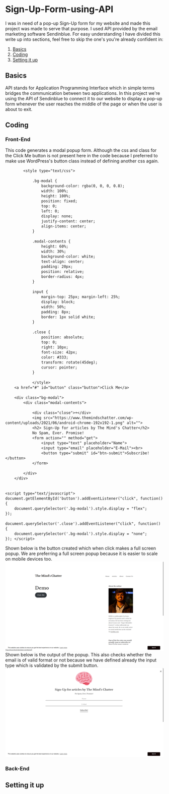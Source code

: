 # Sign-Up-Form-using-API

I was in need of a pop-up Sign-Up form for my website and made this project was made to serve that purpose. I used API provided by the email marketing software Sendinblue. For easy understanding I have divided this write up into sections, feel free to skip the one's you're already confident in:

1) [Basics](#Basics)
2) [Coding](#Coding)
3) [Setting it up](#Setting-it-up)

## Basics
API stands for Application Programming Interface which in simple terms bridges the communication between two applications. In this project we're using the API of Sendinblue to connect it to our website to display a pop-up form whenever the user reaches the middle of the page or when the user is about to exit. 


## Coding

### Front-End
This code generates a modal popup form. Although the css and class for the Click Me button is not present here in the code because I preferred to make use WordPress's button class instead of defining another css again.
```
		<style type="text/css">
			
			.bg-modal {
				background-color: rgba(0, 0, 0, 0.8);
				width: 100%;
				height: 100%;
				position: fixed;
				top: 0;
				left: 0;
				display: none;
				justify-content: center;
				align-items: center;
			}
			
			.modal-contents {
				height: 60%;
				width: 30%;
				background-color: white;
				text-align: center;
				padding: 20px;
				position: relative;
				border-radius: 4px;
			}
			
			input {
				margin-top: 25px; margin-left: 25%;
				display: block;
				width: 50%;
				padding: 8px;
				border: 1px solid white;
			}
			
			.close {
				position: absolute;
				top: 0;
				right: 10px;
				font-size: 42px;
				color: #333;
				transform: rotate(45deg);
				cursor: pointer;
			}
		
			</style>
	<a href="#" id="button" class="button">Click Me</a>	
  
	<div class="bg-modal">
		<div class="modal-contents">
	
			<div class="close">+</div>
			<img src="https://www.themindschatter.com/wp-content/uploads/2021/06/android-chrome-192x192-1.png" alt="">
			<h2> Sign-Up for articles by The Mind's Chatter</h2>
			No Spam, Ever. Promise!
			<form action="" method="get">
				<input type="text" placeholder="Name">
				<input type="email" placeholder="E-Mail"><br>
				<button type="submit" id="btn-submit">Subscribe!</button>
			</form>
	
		</div>
	</div>
	

<script type="text/javascript">
document.getElementById('button').addEventListener("click", function() {
	document.querySelector('.bg-modal').style.display = "flex";
});

document.querySelector('.close').addEventListener("click", function() {
	document.querySelector('.bg-modal').style.display = "none";
});	</script>		
```
Shown below is the button created which when click makes a full screen popup. We are preferring a full screen popup because it is easier to scale on mobile devices too.
![](FE1.png)
<br>
Shown below is the output of the popup. This also checks whether the email is of valid format or not because we have defined already the input type which is validated by the submit button.
![](FE2.png)
<br>
### Back-End

## Setting it up
